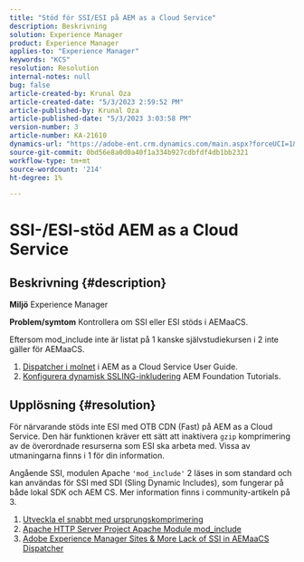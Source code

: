 ```yaml
---
title: "Stöd för SSI/ESI på AEM as a Cloud Service"
description: Beskrivning
solution: Experience Manager
product: Experience Manager
applies-to: "Experience Manager"
keywords: "KCS"
resolution: Resolution
internal-notes: null
bug: false
article-created-by: Krunal Oza
article-created-date: "5/3/2023 2:59:52 PM"
article-published-by: Krunal Oza
article-published-date: "5/3/2023 3:03:58 PM"
version-number: 3
article-number: KA-21610
dynamics-url: "https://adobe-ent.crm.dynamics.com/main.aspx?forceUCI=1&pagetype=entityrecord&etn=knowledgearticle&id=d031d424-c3e9-ed11-a7c6-6045bd006b4b"
source-git-commit: 0bd56e8a0d0a40f1a334b927cdbfdf4db1bb2321
workflow-type: tm+mt
source-wordcount: '214'
ht-degree: 1%

---
```


# SSI-/ESI-stöd AEM as a Cloud Service

## Beskrivning {#description}

<b>Miljö</b>
Experience Manager


<b>Problem/symtom</b>
Kontrollera om SSI eller ESI stöds i AEMaaCS.

Eftersom mod_include inte är listat på 1 kanske självstudiekursen i 2 inte gäller för AEMaaCS.

1. [Dispatcher i molnet](https://experienceleague.adobe.com/docs/experience-manager-cloud-service/content/implementing/content-delivery/disp-overview.html) i AEM as a Cloud Service User Guide.
2. [Konfigurera dynamisk SSLING-inkludering](https://experienceleague.adobe.com/docs/experience-manager-learn/foundation/development/set-up-sling-dynamic-include.html) AEM Foundation Tutorials.





## Upplösning {#resolution}


För närvarande stöds inte ESI med OTB CDN (Fast) på AEM as a Cloud Service. Den här funktionen kräver ett sätt att inaktivera `gzip` komprimering av de överordnade resurserna som ESI ska arbeta med. Vissa av utmaningarna finns i 1 för din information.

Angående SSI, modulen Apache `'mod_include'` 2 läses in som standard och kan användas för SSI med SDI (Sling Dynamic Includes), som fungerar på både lokal SDK och AEM CS. Mer information finns i community-artikeln på 3.

1. [Utveckla eI snabbt med ursprungskomprimering](https://developer.fastly.com/reference/vcl/statements/esi/#esi-with-origin-compression)
2. [Apache HTTP Server Project Apache Module mod_include](https://httpd.apache.org/docs/2.4/mod/mod_include.html)
3. [Adobe Experience Manager Sites &amp; More Lack of SSI in AEMaaCS Dispatcher](https://experienceleaguecommunities.adobe.com/t5/adobe-experience-manager/lack-of-ssi-in-aemaacs-dispatcher/td-p/392044)

